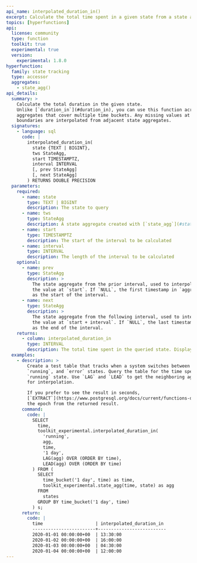 ```yaml
---
api_name: interpolated_duration_in()
excerpt: Calculate the total time spent in a given state from a state aggregate, interpolating values at time bucket boundaries
topics: [hyperfunctions]
api:
  license: community
  type: function
  toolkit: true
  experimental: true
  version:
    experimental: 1.8.0
hyperfunction:
  family: state tracking
  type: accessor
  aggregates:
    - state_agg()
api_details:
  summary: >
    Calculate the total duration in the given state.
    Unlike [`duration_in`](#duration_in), you can use this function across multiple state
    aggregates that cover multiple time buckets. Any missing values at the time bucket
    boundaries are interpolated from adjacent state aggregates.
  signatures:
    - language: sql
      code: |
        interpolated_duration_in(
          state {TEXT | BIGINT},
          tws StateAgg,
          start TIMESTAMPTZ,
          interval INTERVAL
          [, prev StateAgg]
          [, next StateAgg]
        ) RETURNS DOUBLE PRECISION
  parameters:
    required:
      - name: state
        type: TEXT | BIGINT
        description: The state to query
      - name: tws
        type: StateAgg
        description: A state aggregate created with [`state_agg`](#state_agg)
      - name: start
        type: TIMESTAMPTZ
        description: The start of the interval to be calculated
      - name: interval
        type: INTERVAL
        description: The length of the interval to be calculated
    optional:
      - name: prev
        type: StateAgg
        description: >
          The state aggregate from the prior interval, used to interpolate
          the value at `start`. If `NULL`, the first timestamp in `aggregate` is used
          as the start of the interval.
      - name: next
        type: StateAgg
        description: >
          The state aggregate from the following interval, used to interpolate
          the value at `start + interval`. If `NULL`, the last timestamp in `aggregate` is used
          as the end of the interval.
    returns:
      - column: interpolated_duration_in
        type: INTERVAL
        description: The total time spent in the queried state. Displayed as `days`, `hh:mm:ss`, or a combination of the two.
  examples:
    - description: >
        Create a test table that tracks when a system switches between `starting`,
        `running`, and `error` states. Query the table for the time spent in the
        `running` state. Use `LAG` and `LEAD` to get the neighboring aggregates
        for interpolation.

        If you prefer to see the result in seconds,
        [`EXTRACT`](https://www.postgresql.org/docs/current/functions-datetime.html#FUNCTIONS-DATETIME-EXTRACT)
        the epoch from the returned result.
      command:
        code: |
          SELECT 
            time,
            toolkit_experimental.interpolated_duration_in(
              'running',
              agg,
              time,
              '1 day',
              LAG(agg) OVER (ORDER BY time),
              LEAD(agg) OVER (ORDER BY time)
          ) FROM (
            SELECT
              time_bucket('1 day', time) as time,
              toolkit_experimental.state_agg(time, state) as agg
            FROM
              states
            GROUP BY time_bucket('1 day', time)
          ) s;
      return:
        code: |
          time                    | interpolated_duration_in 
          ------------------------+--------------------------
          2020-01-01 00:00:00+00  | 13:30:00
          2020-01-02 00:00:00+00  | 16:00:00
          2020-01-03 00:00:00+00  | 04:30:00
          2020-01-04 00:00:00+00  | 12:00:00
---
```


